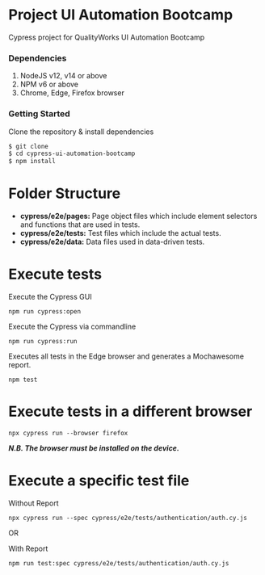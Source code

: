 # Project UI Automation Bootcamp
Cypress project for QualityWorks UI Automation Bootcamp

### Dependencies
1. NodeJS v12, v14 or above
3. NPM v6 or above
3. Chrome, Edge, Firefox browser

### Getting Started
Clone the repository & install dependencies
```sh
$ git clone 
$ cd cypress-ui-automation-bootcamp
$ npm install
```
# Folder Structure
- **cypress/e2e/pages:** Page object files which include element selectors and functions that are used in tests.
- **cypress/e2e/tests:** Test files which include the actual tests.
- **cypress/e2e/data:** Data files used in data-driven tests.

# Execute tests
Execute the Cypress GUI

```npm run cypress:open```

Execute the Cypress via commandline

```npm run cypress:run```

Executes all tests in the Edge browser and generates a Mochawesome report.

```npm test``` 

# Execute tests in a different browser
```npx cypress run --browser firefox```

***N.B. The browser must be installed on the device.***

# Execute a specific test file

Without Report

```npx cypress run --spec cypress/e2e/tests/authentication/auth.cy.js```

OR

With Report

```npm run test:spec cypress/e2e/tests/authentication/auth.cy.js```
 